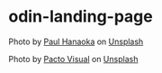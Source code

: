 # odin-landing-page

Photo by <a href="https://unsplash.com/@plhnk?utm_source=unsplash&utm_medium=referral&utm_content=creditCopyText">Paul Hanaoka</a> on <a href="https://unsplash.com/s/photos/cat-in-glasses?utm_source=unsplash&utm_medium=referral&utm_content=creditCopyText">Unsplash</a>
  
Photo by <a href="https://unsplash.com/@pactovisual?utm_source=unsplash&utm_medium=referral&utm_content=creditCopyText">Pacto Visual</a> on <a href="https://unsplash.com/s/photos/placeholder-cat?utm_source=unsplash&utm_medium=referral&utm_content=creditCopyText">Unsplash</a>
  